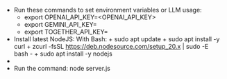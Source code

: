 
 - Run these commands to set environment variables or LLM usage:
    + export OPENAI_API_KEY=<OPENAI_API_KEY>
    + export GEMINI_API_KEY=<GEMINI-API-KEY>
    + export TOGETHER_API_KEY=<TOGETHER-API-KEY>
 - Install latest NodeJS:
    With Bash:
        + sudo apt update
        + sudo apt install -y curl
        + zcurl -fsSL https://deb.nodesource.com/setup_20.x | sudo -E bash -
        + sudo apt install -y nodejs
 - 
 - Run the command: node server.js